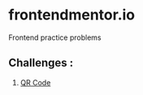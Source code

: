 # frontendmentor.io
Frontend practice problems 

## Challenges :

1. [QR Code](./qr-code-component-main/)
